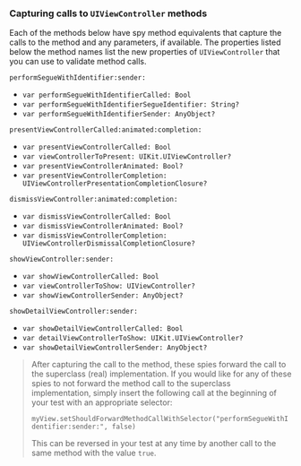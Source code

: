 ### Capturing calls to `UIViewController` methods

Each of the methods below have spy method equivalents that capture the calls to the method and any parameters, if available.  The properties listed below the method names list the new properties of `UIViewController` that you can use to validate method calls.

`performSegueWithIdentifier:sender:`
 - `var performSegueWithIdentifierCalled: Bool`
 - `var performSegueWithIdentifierSegueIdentifier: String?`
 - `var performSegueWithIdentifierSender: AnyObject?`

`presentViewControllerCalled:animated:completion:`
 - `var presentViewControllerCalled: Bool`
 - `var viewControllerToPresent: UIKit.UIViewController?`
 - `var presentViewControllerAnimated: Bool?`
 - `var presentViewControllerCompletion: UIViewControllerPresentationCompletionClosure?`

`dismissViewController:animated:completion:`
 - `var dismissViewControllerCalled: Bool`
 - `var dismissViewControllerAnimated: Bool?`
 - `var dismissViewControllerCompletion: UIViewControllerDismissalCompletionClosure?`

`showViewController:sender:`
 - `var showViewControllerCalled: Bool`
 - `var viewControllerToShow: UIViewController?`
 - `var showViewControllerSender: AnyObject?`

 `showDetailViewController:sender:`
 - `var showDetailViewControllerCalled: Bool`
 - `var detailViewControllerToShow: UIKit.UIViewController?`
 - `var showDetailViewControllerSender: AnyObject?`


 > After capturing the call to the method, these spies forward the call to the superclass (real) implementation.  If you would like for any of these spies to not forward the method call to the superclass implementation, simply insert the following call at the beginning of your test with an appropriate selector:
 >
 > `myView.setShouldForwardMethodCallWithSelector("performSegueWithIdentifier:sender:", false)`
 >
 > This can be reversed in your test at any time by another call to the same method with the value `true`.
